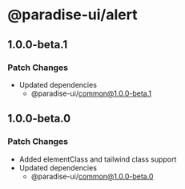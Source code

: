 # @paradise-ui/alert

## 1.0.0-beta.1

### Patch Changes

- Updated dependencies
  - @paradise-ui/common@1.0.0-beta.1

## 1.0.0-beta.0

### Patch Changes

- Added elementClass and tailwind class support
- Updated dependencies
  - @paradise-ui/common@1.0.0-beta.0
